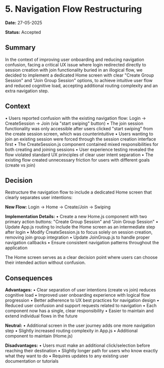 # 5. Navigation Flow Restructuring

**Date:** 27-05-2025

**Status:** Accepted

## Summary

In the context of improving user onboarding and reducing navigation confusion, facing a critical UX issue where login redirected directly to session creation with join functionality buried in an illogical flow, we decided to implement a dedicated Home screen with clear "Create Group Session" and "Join Group Session" options, to achieve intuitive user flow and reduced cognitive load, accepting additional routing complexity and an extra navigation step.

## Context

• Users reported confusion with the existing navigation flow: Login → CreateSession → Join (via "start swiping" button)
• The join session functionality was only accessible after users clicked "start swiping" from the create session screen, which was counterintuitive
• Users wanting to join an existing session were forced through the session creation interface first
• The CreateSession.js component contained mixed responsibilities for both creating and joining sessions
• User experience testing revealed the flow violated standard UX principles of clear user intent separation
• The existing flow created unnecessary friction for users with different goals (create vs join)

## Decision

Restructure the navigation flow to include a dedicated Home screen that clearly separates user intentions:

**New Flow:** Login → Home → Create/Join → Swiping

**Implementation Details:**
• Create a new Home.js component with two primary action buttons: "Create Group Session" and "Join Group Session"
• Update App.js routing to include the Home screen as an intermediate step after login
• Modify CreateSession.js to focus solely on session creation, removing join group integration
• Update JoinGroup.js to handle proper navigation callbacks
• Ensure consistent navigation patterns throughout the application

The Home screen serves as a clear decision point where users can choose their intended action without confusion.

## Consequences

**Advantages:**
• Clear separation of user intentions (create vs join) reduces cognitive load
• Improved user onboarding experience with logical flow progression
• Better adherence to UX best practices for navigation design
• Reduced user confusion and support requests related to navigation
• Each component now has a single, clear responsibility
• Easier to maintain and extend individual flows in the future

**Neutral:**
• Additional screen in the user journey adds one more navigation step
• Slightly increased routing complexity in App.js
• Additional component to maintain (Home.js)

**Disadvantages:**
• Users must make an additional click/selection before reaching their destination
• Slightly longer path for users who know exactly what they want to do
• Requires updates to any existing user documentation or tutorials 